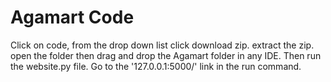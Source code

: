 # Agamart Code
Click on code,  from the drop down list click download zip.
extract the zip.
open the folder then drag and drop the Agamart folder in any IDE.
Then run the website.py file.
Go to the '127.0.0.1:5000/' link in the run command.
